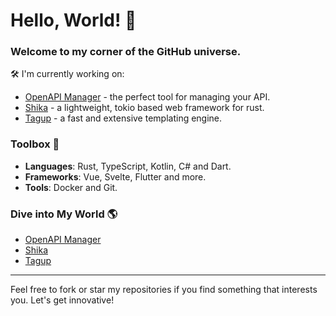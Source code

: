 # Hello, World! 👋

### Welcome to my corner of the GitHub universe.

🛠 I'm currently working on:
* [OpenAPI Manager](https://github.com/openapi-sh/manager) - the perfect tool for managing your API.
* [Shika](https://github.com/shika-rs/shika) - a lightweight, tokio based web framework for rust.
* [Tagup](https://github.com/tagup-lang/tagup) - a fast and extensive templating engine.

### Toolbox 🧰

- **Languages**: Rust, TypeScript, Kotlin, C# and Dart.
- **Frameworks**: Vue, Svelte, Flutter and more.
- **Tools**: Docker and Git.

### Dive into My World 🌎

<!-- PROJECTS:START -->
- [OpenAPI Manager](https://github.com/openapi-sh/manager)
- [Shika](https://github.com/shika-rs/shika)
- [Tagup](https://github.com/tagup-lang/tagup)
<!-- PROJECTS:END -->

---

Feel free to fork or star my repositories if you find something that interests you. Let's get innovative!
